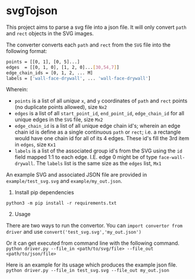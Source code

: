 # svgTojson
This project aims to parse a svg file into a json file. It will only convert `path` and `rect` objects in the SVG images.

The converter converts each `path` and `rect` 
from the `SVG` file into the following format:

```bash
points = [[0, 1], [0, 5]...]
edges  = [[0, 1, 0], [1, 2, 0]...[30,54,7]]
edge_chain_ids = [0, 1, 2, ... M]
labels = ['wall-face-drywall', ... 'wall-face-drywall']
```

Wherein:
- `points` is a list of all *unique* `x`, and `y` coordinates of `path` and `rect` points (no duplicate points allowed), size `Nx2`
- `edges` is a list of all `start_point_id`, `end_point_id`, `edge_chain_id` for all unique edges in the `SVG` file, size `Mx2`
- `edge_chain_id` is a list of all unique edge chain id's; wherein an edge chain id is define as a single continuous `path` or `rect`; i.e. a rectangle would have one chain id for all of its 4 edges. These id's fill the 3rd item in `edges`, size `Kx1`
- `labels` is a list of the associated group id's from the SVG using the `id` field mapped 1:1 to each edge. I.E. edge 0 might be of type `face-wall-drywall`. The `labels` list is the same size as the `edges` list, `Mx1`

An example SVG and associated JSON file are provided in `example/test_svg.svg` and `example/my_out.json`.

1. Install pip dependencies
```
python3 -m pip install -r requirements.txt
```
2. Usage

There are two ways to run the convertor. You can `import convertor from driver` and use 
```convert('test_svg.svg','my_out.json')```

Or it can get executed from command line with the following command. 
```python driver.py --file_in <path/to/svg/file> --file_out <path/to/json/file>```

Here is an example for its usage which produces the example json file.
```python driver.py --file_in test_svg.svg --file_out my_out.json```

